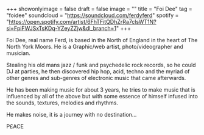 +++
showonlyimage = false
draft = false
image = ""
title = "Foi Dee"
tag = "foidee"
soundcloud = "https://soundcloud.com/ferdyferd"
spotify = "https://open.spotify.com/artist/6FhTFitQDhZrRa7clsWT1N?si=FpiFWJSxTsKDq-YZeyZZjw&dl_branch=1"
+++

Foi Dee, real name Ferd, is based in the North of England in the heart of The North York Moors.
He is a Graphic/web artist, photo/videographer and musician.

Stealing his old mans jazz / funk and psychedelic rock records, so he could DJ at parties, he then discovered hip hop, acid, techno and the myriad of other genres and sub-genres of electronic music that came afterwards.

He has been making music for about 3 years, he tries to make music that is influenced by all of the above but with some  essence of himself infused into the sounds, textures, melodies and rhythms. 

He makes noise, it is a journey with no destination…

P£ACE